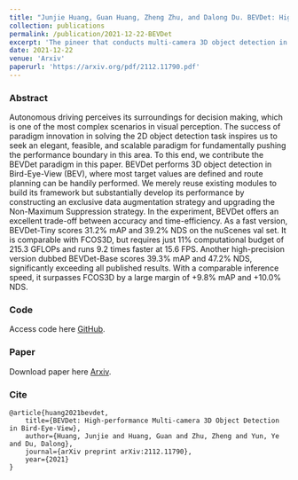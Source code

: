 ```yaml
---
title: "Junjie Huang, Guan Huang, Zheng Zhu, and Dalong Du. BEVDet: High-performance Multi-camera 3D Object Detection in Bird-Eye-View. arXiv:2112.11790, 2021."
collection: publications
permalink: /publication/2021-12-22-BEVDet
excerpt: 'The pineer that conducts multi-camera 3D object detection in Bird-Eye-View'
date: 2021-12-22
venue: 'Arxiv'
paperurl: 'https://arxiv.org/pdf/2112.11790.pdf'
---
```

### Abstract
Autonomous driving perceives its surroundings for decision making, which is one of the most complex scenarios in visual perception. The success of paradigm innovation in solving the 2D object detection task inspires us to seek an elegant, feasible, and scalable paradigm for fundamentally pushing the performance boundary in this area. To this end, we contribute the BEVDet paradigm in this paper. BEVDet performs 3D object detection in Bird-Eye-View (BEV), where most target values are defined and route planning can be handily performed. We merely reuse existing modules to build its framework but substantially develop its performance by constructing an exclusive data augmentation strategy and upgrading the Non-Maximum Suppression strategy. In the experiment, BEVDet offers an excellent trade-off between accuracy and time-efficiency. As a fast version, BEVDet-Tiny scores 31.2% mAP and 39.2% NDS on the nuScenes val set. It is comparable with FCOS3D, but requires just 11% computational budget of 215.3 GFLOPs and runs 9.2 times faster at 15.6 FPS. Another high-precision version dubbed BEVDet-Base scores 39.3% mAP and 47.2% NDS, significantly exceeding all published results. With a comparable inference speed, it surpasses FCOS3D by a large margin of +9.8% mAP and +10.0% NDS. 

### Code
Access code here [GitHub](https://github.com/HuangJunJie2017/BEVDet).

### Paper
Download paper here [Arxiv](https://arxiv.org/pdf/2112.11790.pdf).

### Cite
```
@article{huang2021bevdet,
    title={BEVDet: High-performance Multi-camera 3D Object Detection in Bird-Eye-View},
    author={Huang, Junjie and Huang, Guan and Zhu, Zheng and Yun, Ye and Du, Dalong},
    journal={arXiv preprint arXiv:2112.11790},
    year={2021}
}
```